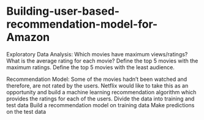 # Building-user-based-recommendation-model-for-Amazon
Exploratory Data Analysis:
Which movies have maximum views/ratings? What is the average rating for each movie? Define the top 5 movies with the maximum ratings. Define the top 5 movies with the least audience.

Recommendation Model: Some of the movies hadn’t been watched and therefore, are not rated by the users. Netflix would like to take this as an opportunity and build a machine learning recommendation algorithm which provides the ratings for each of the users.
Divide the data into training and test data Build a recommendation model on training data Make predictions on the test data
